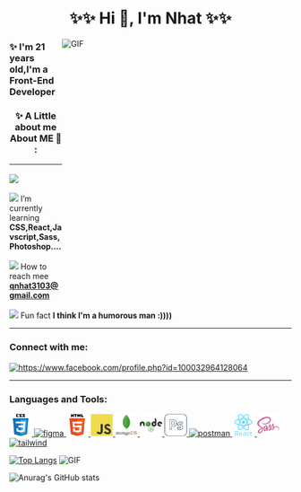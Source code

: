 <h1 align="center">✨✨ Hi 👋, I'm Nhat ✨✨</h1>

 <img align="right" alt="GIF" src="https://media1.giphy.com/media/n53gX0wavokQE/giphy.gif?cid=ecf05e47zvhzmjd6d22hspdg5hth9zzveouk2oaiyng7ggal&rid=giphy.gif" width="410" height="470" />

### ✨ I'm 21 years old,I'm a Front-End Developer

  <h3 align="center">✨ A Little about me About ME 💬 :
<hr>
  </h3> <img height="40" src="https://raw.githubusercontent.com/innng/innng/master/assets/kyubey.gif"/>

 <img src="https://github.com/SP-XD/SP-XD/blob/main/images/hyperkitty.gif?raw=true" width="20" /> I’m currently learning **CSS,React,Javscript,Sass,Photoshop....**
<br>
<br>
 <img src="https://github.com/SP-XD/SP-XD/blob/main/images/letterbox.gif?raw=true" width="25" /> How to reach mee **qnhat3103@gmail.com**
<br>
<br>
<img src="https://github.com/SP-XD/SP-XD/blob/main/images/lightning.gif?raw=true" width="12" /> Fun fact **I think I'm a humorous man :))))**
<hr>
<h3 align="left">Connect with me:</h3>
<p align="left">
<a href="https://fb.com/https://www.facebook.com/profile.php?id=100032964128064" target="blank"><img align="center" src="https://cdn.jsdelivr.net/npm/simple-icons@3.0.1/icons/facebook.svg" alt="https://www.facebook.com/profile.php?id=100032964128064" height="30" width="40" /></a>
</p>
<hr>
<h3 align="left">Languages and Tools:</h3>
<p align="left"> <a href="https://www.w3schools.com/css/" target="_blank"> <img src="https://raw.githubusercontent.com/devicons/devicon/master/icons/css3/css3-original-wordmark.svg" alt="css3" width="40" height="40"/> </a> <a href="https://www.figma.com/" target="_blank"> <img src="https://www.vectorlogo.zone/logos/figma/figma-icon.svg" alt="figma" width="40" height="40"/> </a> <a href="https://www.w3.org/html/" target="_blank"> <img src="https://raw.githubusercontent.com/devicons/devicon/master/icons/html5/html5-original-wordmark.svg" alt="html5" width="40" height="40"/> </a> <a href="https://developer.mozilla.org/en-US/docs/Web/JavaScript" target="_blank"> <img src="https://raw.githubusercontent.com/devicons/devicon/master/icons/javascript/javascript-original.svg" alt="javascript" width="40" height="40"/> </a> <a href="https://www.mongodb.com/" target="_blank"> <img src="https://raw.githubusercontent.com/devicons/devicon/master/icons/mongodb/mongodb-original-wordmark.svg" alt="mongodb" width="40" height="40"/> </a> <a href="https://nodejs.org" target="_blank"> <img src="https://raw.githubusercontent.com/devicons/devicon/master/icons/nodejs/nodejs-original-wordmark.svg" alt="nodejs" width="40" height="40"/> </a> <a href="https://www.photoshop.com/en" target="_blank"> <img src="https://raw.githubusercontent.com/devicons/devicon/master/icons/photoshop/photoshop-line.svg" alt="photoshop" width="40" height="40"/> </a> <a href="https://postman.com" target="_blank"> <img src="https://www.vectorlogo.zone/logos/getpostman/getpostman-icon.svg" alt="postman" width="40" height="40"/> </a> <a href="https://reactjs.org/" target="_blank"> <img src="https://raw.githubusercontent.com/devicons/devicon/master/icons/react/react-original-wordmark.svg" alt="react" width="40" height="40"/> </a> <a href="https://sass-lang.com" target="_blank"> <img src="https://raw.githubusercontent.com/devicons/devicon/master/icons/sass/sass-original.svg" alt="sass" width="40" height="40"/> </a> <a href="https://tailwindcss.com/" target="_blank"> <img src="https://www.vectorlogo.zone/logos/tailwindcss/tailwindcss-icon.svg" alt="tailwind" width="40" height="40"/> </a> </p>

[![Top Langs](https://github-readme-stats.vercel.app/api/top-langs/?username=nhat31032k&layout=compact&theme=dark)](https://github.com/anuraghazra/github-readme-stats)
<img align="top" alt="GIF" src="https://media0.giphy.com/media/fi8TEZIHhS5Xy/giphy.gif" width="250" height="145" />

![Anurag's GitHub stats](https://github-readme-stats.vercel.app/api?username=nhat31032k&hide=contribs,prs&count_private=true&show_icons=true&theme=tokyonight)
